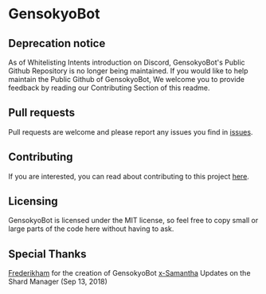 # GensokyoBot

## Deprecation notice
As of Whitelisting Intents introduction on Discord, GensokyoBot's Public Github Repository is no longer being maintained. 
If you would like to help maintain the Public Github of GensokyoBot, We welcome you to provide feedback by reading our Contributing Section of this readme.

## Pull requests
Pull requests are welcome and please report any issues you find in [issues](https://github.com/SixAiy/GensokyoBot/issues).

## Contributing
If you are interested, you can read about contributing to this project [here](CONTRIBUTING.md).

## Licensing
GensokyoBot is licensed under the MIT license, so feel free to copy small or large parts of the code here without having to ask.

## Special Thanks
[Frederikham](https://github.com/Frederikam) for the creation of GensokyoBot
[x-Samantha](https://github.com/x-Samantha) Updates on the Shard Manager (Sep 13, 2018)
